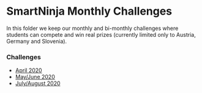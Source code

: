 # SmartNinja Monthly Challenges

In this folder we keep our monthly and bi-monthly challenges where students can compete and win real prizes (currently limited only to Austria, Germany and Slovenia).

### Challenges

- [April 2020](2020-4.md)
- [May/June 2020](2020-5-6.md)
- [July/August 2020](2020-7-8.md)